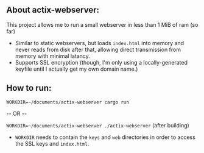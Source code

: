 ## About actix-webserver:
This project allows me to run a small webserver in less than 1 MiB of ram (so far)
- Similar to static webservers, but loads `index.html` into memory and never reads from disk after that, allowing direct transmission from memory with minimal latancy.
- Supports SSL encryption (though, I'm only using a locally-generated keyfile until I actually get my own domain name.)

## How to run:

`WORKDIR=~/documents/actix-webserver cargo run`

-- OR --

`WORKDIR=~/documents/actix-webserver ./actix-webserver` (after building)

- `WORKDIR` needs to contain the `keys` and `web` directories in order to access the SSL keys and `index.html`.